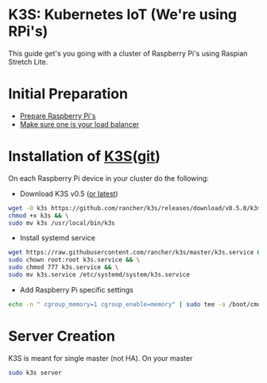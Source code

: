 # K3S: Kubernetes IoT (We're using RPi's)
This guide get's you going with a cluster of Raspberry Pi's using Raspian Stretch Lite.

# Initial Preparation
- [Prepare Raspberry Pi's](./README.rpi.md)
- [Make sure one is your load balancer](./README.loadbalancer.md)

# Installation of [K3S](https://k3s.io)([git](https://github.com/rancher/k3s))
On each Raspberry Pi device in your cluster do the following:
- Download K3S v0.5 ([or latest](https://github.com/rancher/k3s/releases))
```bash
wget -O k3s https://github.com/rancher/k3s/releases/download/v0.5.0/k3s-armhf && \
chmod +x k3s && \
sudo mv k3s /usr/local/bin/k3s
```
- Install systemd service
```bash
wget https://raw.githubusercontent.com/rancher/k3s/master/k3s.service && \
sudo chown root:root k3s.service && \
sudo chmod 777 k3s.service && \
sudo mv k3s.service /etc/systemd/system/k3s.service
```
- Add Raspberry Pi specific settings
```bash
echo -n " cgroup_memory=1 cgroup_enable=memory" | sudo tee -a /boot/cmdline.txt
```

# Server Creation
K3S is meant for single master (not HA). On your master 
```bash
sudo k3s server
```

